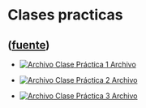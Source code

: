 # Clases practicas
([fuente](https://campus.exactas.uba.ar/course/view.php?id=991&section=6))
---
  - [![Archivo](https://campus.exactas.uba.ar/theme/image.php/magazine/core/1462913092/f/pdf) Clase Práctica 1 Archivo](https://campus.exactas.uba.ar/mod/resource/view.php?id=52660)

  - [![Archivo](https://campus.exactas.uba.ar/theme/image.php/magazine/core/1462913092/f/pdf) Clase Práctica 2 Archivo](https://campus.exactas.uba.ar/mod/resource/view.php?id=52661)

  - [![Archivo](https://campus.exactas.uba.ar/theme/image.php/magazine/core/1462913092/f/pdf) Clase Práctica 3 Archivo](https://campus.exactas.uba.ar/mod/resource/view.php?id=52662)

